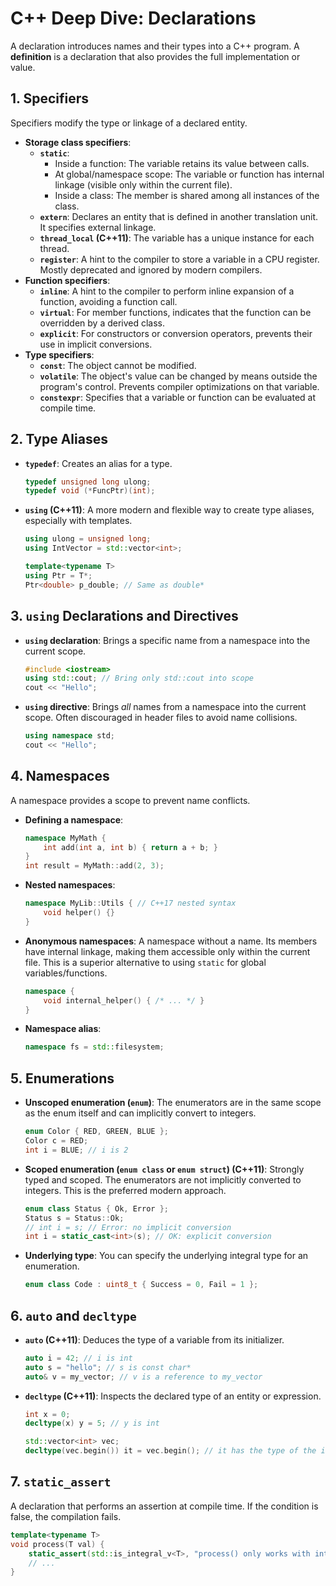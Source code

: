 # C++ Deep Dive: Declarations

A declaration introduces names and their types into a C++ program. A **definition** is a declaration that also provides the full implementation or value.

## 1. Specifiers

Specifiers modify the type or linkage of a declared entity.

- **Storage class specifiers**:
    - **`static`**:
        - Inside a function: The variable retains its value between calls.
        - At global/namespace scope: The variable or function has internal linkage (visible only within the current file).
        - Inside a class: The member is shared among all instances of the class.
    - **`extern`**: Declares an entity that is defined in another translation unit. It specifies external linkage.
    - **`thread_local` (C++11)**: The variable has a unique instance for each thread.
    - **`register`**: A hint to the compiler to store a variable in a CPU register. Mostly deprecated and ignored by modern compilers.
- **Function specifiers**:
    - **`inline`**: A hint to the compiler to perform inline expansion of a function, avoiding a function call.
    - **`virtual`**: For member functions, indicates that the function can be overridden by a derived class.
    - **`explicit`**: For constructors or conversion operators, prevents their use in implicit conversions.
- **Type specifiers**:
    - **`const`**: The object cannot be modified.
    - **`volatile`**: The object's value can be changed by means outside the program's control. Prevents compiler optimizations on that variable.
    - **`constexpr`**: Specifies that a variable or function can be evaluated at compile time.

## 2. Type Aliases

- **`typedef`**: Creates an alias for a type.
    ```cpp
    typedef unsigned long ulong;
    typedef void (*FuncPtr)(int);
    ```
- **`using` (C++11)**: A more modern and flexible way to create type aliases, especially with templates.
    ```cpp
    using ulong = unsigned long;
    using IntVector = std::vector<int>;

    template<typename T>
    using Ptr = T*;
    Ptr<double> p_double; // Same as double*
    ```

## 3. `using` Declarations and Directives

- **`using` declaration**: Brings a specific name from a namespace into the current scope.
    ```cpp
    #include <iostream>
    using std::cout; // Bring only std::cout into scope
    cout << "Hello";
    ```
- **`using` directive**: Brings *all* names from a namespace into the current scope. Often discouraged in header files to avoid name collisions.
    ```cpp
    using namespace std;
    cout << "Hello";
    ```

## 4. Namespaces

A namespace provides a scope to prevent name conflicts.

- **Defining a namespace**:
    ```cpp
    namespace MyMath {
        int add(int a, int b) { return a + b; }
    }
    int result = MyMath::add(2, 3);
    ```
- **Nested namespaces**:
    ```cpp
    namespace MyLib::Utils { // C++17 nested syntax
        void helper() {}
    }
    ```
- **Anonymous namespaces**: A namespace without a name. Its members have internal linkage, making them accessible only within the current file. This is a superior alternative to using `static` for global variables/functions.
    ```cpp
    namespace {
        void internal_helper() { /* ... */ }
    }
    ```
- **Namespace alias**:
    ```cpp
    namespace fs = std::filesystem;
    ```

## 5. Enumerations

- **Unscoped enumeration (`enum`)**: The enumerators are in the same scope as the enum itself and can implicitly convert to integers.
    ```cpp
    enum Color { RED, GREEN, BLUE };
    Color c = RED;
    int i = BLUE; // i is 2
    ```
- **Scoped enumeration (`enum class` or `enum struct`) (C++11)**: Strongly typed and scoped. The enumerators are not implicitly converted to integers. This is the preferred modern approach.
    ```cpp
    enum class Status { Ok, Error };
    Status s = Status::Ok;
    // int i = s; // Error: no implicit conversion
    int i = static_cast<int>(s); // OK: explicit conversion
    ```
- **Underlying type**: You can specify the underlying integral type for an enumeration.
    ```cpp
    enum class Code : uint8_t { Success = 0, Fail = 1 };
    ```

## 6. `auto` and `decltype`

- **`auto` (C++11)**: Deduces the type of a variable from its initializer.
    ```cpp
    auto i = 42; // i is int
    auto s = "hello"; // s is const char*
    auto& v = my_vector; // v is a reference to my_vector
    ```
- **`decltype` (C++11)**: Inspects the declared type of an entity or expression.
    ```cpp
    int x = 0;
    decltype(x) y = 5; // y is int

    std::vector<int> vec;
    decltype(vec.begin()) it = vec.begin(); // it has the type of the iterator
    ```

## 7. `static_assert`

A declaration that performs an assertion at compile time. If the condition is false, the compilation fails.

```cpp
template<typename T>
void process(T val) {
    static_assert(std::is_integral_v<T>, "process() only works with integral types.");
    // ...
}
```
